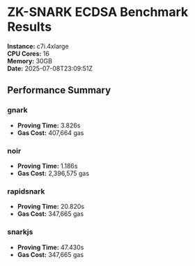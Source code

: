 # ZK-SNARK ECDSA Benchmark Results

**Instance:** c7i.4xlarge  
**CPU Cores:** 16  
**Memory:** 30GB  
**Date:** 2025-07-08T23:09:51Z

## Performance Summary

### gnark

- **Proving Time:** 3.826s
- **Gas Cost:** 407,664 gas

### noir

- **Proving Time:** 1.186s
- **Gas Cost:** 2,396,575 gas

### rapidsnark

- **Proving Time:** 20.820s
- **Gas Cost:** 347,665 gas

### snarkjs

- **Proving Time:** 47.430s
- **Gas Cost:** 347,665 gas
